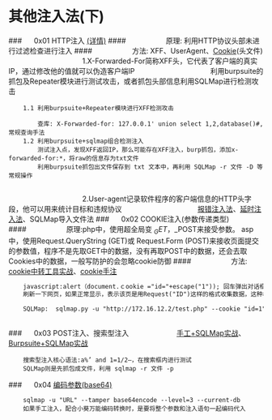 # 其他注入法(下)
###&nbsp;&nbsp;&nbsp;&nbsp;&nbsp;&nbsp;0x01 HTTP注入 [(详情)](https://www.cnblogs.com/softidea/p/5325079.html)
####&nbsp;&nbsp;&nbsp;&nbsp;&nbsp;&nbsp;&nbsp;&nbsp;&nbsp;&nbsp;&nbsp;&nbsp;&nbsp;&nbsp;&nbsp;&nbsp;&nbsp;&nbsp;&nbsp;&nbsp;原理: 利用HTTP协议头部未进行过滤检查进行注入
####&nbsp;&nbsp;&nbsp;&nbsp;&nbsp;&nbsp;&nbsp;&nbsp;&nbsp;&nbsp;&nbsp;&nbsp;&nbsp;&nbsp;&nbsp;&nbsp;&nbsp;&nbsp;&nbsp;&nbsp;方法: XFF、UserAgent、[Cookie](https://www.jianshu.com/p/186ed9bf2951)(头文件)
&nbsp;&nbsp;&nbsp;&nbsp;&nbsp;&nbsp;&nbsp;&nbsp;&nbsp;&nbsp;&nbsp;&nbsp;&nbsp;&nbsp;&nbsp;&nbsp;&nbsp;&nbsp;&nbsp;&nbsp;&nbsp;&nbsp;&nbsp;&nbsp;&nbsp;&nbsp;&nbsp;&nbsp;&nbsp;&nbsp;&nbsp;&nbsp;&nbsp;&nbsp;&nbsp;&nbsp;&nbsp;1.X-Forwarded-For简称XFF头，它代表了客户端的真实IP，通过修改他的值就可以伪造客户端IP
&nbsp;&nbsp;&nbsp;&nbsp;&nbsp;&nbsp;&nbsp;&nbsp;&nbsp;&nbsp;&nbsp;&nbsp;&nbsp;&nbsp;&nbsp;&nbsp;&nbsp;&nbsp;&nbsp;&nbsp;&nbsp;&nbsp;&nbsp;&nbsp;&nbsp;&nbsp;&nbsp;&nbsp;&nbsp;&nbsp;&nbsp;&nbsp;&nbsp;&nbsp;&nbsp;&nbsp;&nbsp;利用burpsuite的抓包及Repeater模块进行测试攻击，或者抓包头部信息利用SQLMap进行检测攻击

```
    1.1 利用burpsuite+Repeater模块进行XFF检测攻击
        
        查库: X-Forwarded-for: 127.0.0.1' union select 1,2,database()#,常规查询手法
    1.2 利用burpsuite+sqlmap组合检测注入
        测试注入点，发现XFF返回IP，那么可能存在XFF注入，burp抓包，添加x-forwarded-for:*，将raw的信息存为txt文件
        利用burpsuite抓包出文件保存到 txt 文本中，再利用 SQLMap -r 文件 -D 等常规操作
      
```
&nbsp;&nbsp;&nbsp;&nbsp;&nbsp;&nbsp;&nbsp;&nbsp;&nbsp;&nbsp;&nbsp;&nbsp;&nbsp;&nbsp;&nbsp;&nbsp;&nbsp;&nbsp;&nbsp;&nbsp;&nbsp;&nbsp;&nbsp;&nbsp;&nbsp;&nbsp;&nbsp;&nbsp;&nbsp;&nbsp;&nbsp;&nbsp;&nbsp;&nbsp;&nbsp;&nbsp;&nbsp;2.User-agent记录软件程序的客户端信息的HTTP头字段，他可以用来统计目标和违规协议
&nbsp;&nbsp;&nbsp;&nbsp;&nbsp;&nbsp;&nbsp;&nbsp;&nbsp;&nbsp;&nbsp;&nbsp;&nbsp;&nbsp;&nbsp;&nbsp;&nbsp;&nbsp;&nbsp;&nbsp;&nbsp;&nbsp;&nbsp;&nbsp;&nbsp;&nbsp;&nbsp;&nbsp;&nbsp;&nbsp;&nbsp;&nbsp;&nbsp;&nbsp;&nbsp;&nbsp;&nbsp;[报错注入法](https://www.jianshu.com/p/ee7f660295b1)、[延时注入法](https://www.freebuf.com/articles/web/105124.html)、SQLMap导入文件法
###&nbsp;&nbsp;&nbsp;&nbsp;&nbsp;&nbsp;0x02 COOKIE注入(参数传递类型)
####&nbsp;&nbsp;&nbsp;&nbsp;&nbsp;&nbsp;&nbsp;&nbsp;&nbsp;&nbsp;&nbsp;&nbsp;&nbsp;&nbsp;&nbsp;&nbsp;&nbsp;&nbsp;&nbsp;&nbsp;原理:php中，使用超全局变 $_GET，$_POST来接受参数。 asp中，使用Request.QueryString (GET)或 Request.Form (POST)来接收页面提交的参数值，程序不是先取GET中的数据，没有再取POST中的数据，还会去取Cookies中的数据，一般写防护的会忽略cookie防御
####&nbsp;&nbsp;&nbsp;&nbsp;&nbsp;&nbsp;&nbsp;&nbsp;&nbsp;&nbsp;&nbsp;&nbsp;&nbsp;&nbsp;&nbsp;&nbsp;&nbsp;&nbsp;&nbsp;&nbsp;方法: [cookie中转工具实战](https://blog.51cto.com/yttitan/1562382)、[cookie手注](https://www.cnblogs.com/sun-sunshine123/p/6861677.html)
```html
    javascript:alert（document.ｃookie ="id="+escape("1")); 回车弹出对话框内容为1
    刷新一下网页，如果正常显示，表示该页是用Request("ID")这样的格式收集数据，这种格式就可以试Cookies注入了
    
    SQLMap:  sqlmap.py -u "http://172.16.12.2/test.php" --cookie "id=1" --level 2  --level>2才会检查cookie
    
```
###&nbsp;&nbsp;&nbsp;&nbsp;&nbsp;&nbsp;0x03 POST注入、搜索型注入
&nbsp;&nbsp;&nbsp;&nbsp;&nbsp;&nbsp;&nbsp;&nbsp;&nbsp;&nbsp;&nbsp;&nbsp;&nbsp;&nbsp;&nbsp;&nbsp;&nbsp;&nbsp;&nbsp;&nbsp;&nbsp;&nbsp;&nbsp;[手工+SQLMap实战](https://www.jianshu.com/p/26b1576b37bb)、[Burpsuite+SQLMap实战](https://blog.csdn.net/u011781521/article/details/58594941)


```
    搜索型注入核心语法:a%’ and 1=1/2–，在搜索框内进行测试
    SQLMap则是先抓包成文件，利用 sqlmap -r 文件 -p

```
###&nbsp;&nbsp;&nbsp;&nbsp;&nbsp;&nbsp;0x04 [编码参数(base64)](https://blog.csdn.net/qq_42357070/article/details/81512470)

```
    sqlmap -u "URL" --tamper base64encode --level=3 --current-db
    如果手工注入，配合小葵万能编码转换时，是要将整个参数和注入语句一起编码代入
```
















